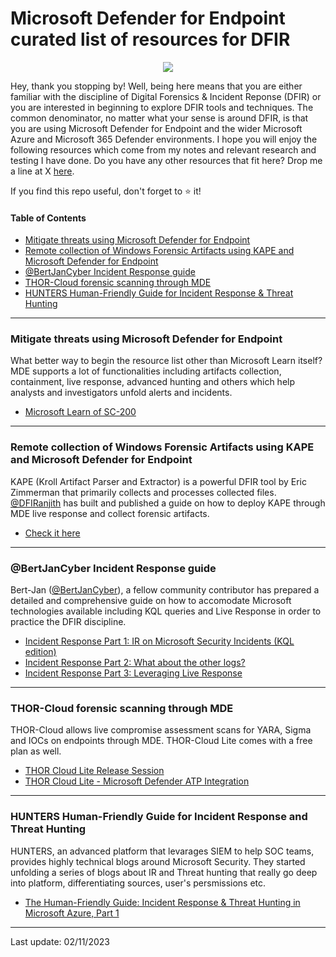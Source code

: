 # Microsoft Defender for Endpoint curated list of resources for DFIR

<p align="center">
  <img src="https://images2.imgbox.com/94/d2/6Jd7QaSP_o.jpg">
</p>

Hey, thank you stopping by! Well, being here means that you are either familiar with the discipline of Digital Forensics & Incident Reponse (DFIR) or you are interested in beginning to explore DFIR tools and techniques. The common denominator, no matter what your sense is around DFIR, is that you are using Microsoft Defender for Endpoint and the wider Microsoft Azure and Microsoft 365 Defender environments. I hope you will enjoy the following resources which come from my notes and relevant research and testing I have done. Do you have any other resources that fit here? Drop me a line at X [here](https://twitter.com/cyb3rmik3).

If you find this repo useful, don't forget to ⭐ it!

#### Table of Contents
- [Mitigate threats using Microsoft Defender for Endpoint](#mitigate-threats-using-microsoft-defender-for-endpoint)
- [Remote collection of Windows Forensic Artifacts using KAPE and Microsoft Defender for Endpoint](#remote-collection-of-windows-forensic-artifacts-using-kape-and-microsoft-defender-for-endpoint)
- [@BertJanCyber Incident Response guide](#@bertjancyber-incident-response-guide)
- [THOR-Cloud forensic scanning through MDE](#thor-cloud-forensic-scanning-through-mde)
- [HUNTERS Human-Friendly Guide for Incident Response & Threat Hunting](#hunters-human-friendly-guide-for-incident-response-and-threat-hunting)

---

### Mitigate threats using Microsoft Defender for Endpoint

What better way to begin the resource list other than Microsoft Learn itself? MDE supports a lot of functionalities including artifacts collection, containment, live response, advanced hunting and others which help analysts and investigators unfold alerts and incidents.

 - [Microsoft Learn of SC-200](https://learn.microsoft.com/en-us/training/paths/sc-200-mitigate-threats-using-microsoft-defender-for-endpoint/)

---

### Remote collection of Windows Forensic Artifacts using KAPE and Microsoft Defender for Endpoint

KAPE (Kroll Artifact Parser and Extractor) is a powerful DFIR tool by Eric Zimmerman that primarily collects and processes collected files. [@DFIRanjith](https://twitter.com/DFIRanjith) has built and published a guide on how to deploy KAPE through MDE live response and collect forensic artifacts.

 - [Check it here](https://medium.com/@DFIRanjith/remote-collection-of-windows-forensic-artifacts-using-kape-and-microsoft-defender-for-endpoint-f7d3a857e2e0)

---

### @BertJanCyber Incident Response guide

Bert-Jan ([@BertJanCyber](https://twitter.com/BertJanCyber)), a fellow community contributor has prepared a detailed and comprehensive guide on how to accomodate Microsoft technologies available including KQL queries and Live Response in order to practice the DFIR discipline.

 - [Incident Response Part 1: IR on Microsoft Security Incidents (KQL edition)](https://kqlquery.com/posts/kql-incident-response/)
 - [Incident Response Part 2: What about the other logs?](https://kqlquery.com/posts/kql-incident-response-everything-else/)
 - [Incident Response Part 3: Leveraging Live Response](https://kqlquery.com/posts/leveraging-live-response/)

---

### THOR-Cloud forensic scanning through MDE

THOR-Cloud allows live compromise assessment scans for YARA, Sigma and IOCs on endpoints through MDE. THOR-Cloud Lite comes with a free plan as well.

 - [THOR Cloud Lite Release Session](https://www.youtube.com/watch?v=ApeXFnFkKZg)
 - [THOR Cloud Lite - Microsoft Defender ATP Integration](https://www.youtube.com/watch?v=RubV7Cr1_FA)

---

### HUNTERS Human-Friendly Guide for Incident Response and Threat Hunting

HUNTERS, an advanced platform that levarages SIEM to help SOC teams, provides highly technical blogs around Microsoft Security. They started unfolding a series of blogs about IR and Threat hunting that really go deep into platform, differentiating sources, user's persmissions etc.

 - [The Human-Friendly Guide: Incident Response & Threat Hunting in Microsoft Azure, Part 1](https://www.hunters.security/en/blog/human-friendly-guide-incident-response-microsoft-and-threat-hunting-azure-1?s=03)

---

Last update: 02/11/2023
